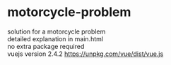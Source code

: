 # motorcycle-problem
solution for a motorcycle problem
<br>
detailed explanation in main.html
<br>
no extra package required
<br>
vuejs version 2.4.2 https://unpkg.com/vue/dist/vue.js
